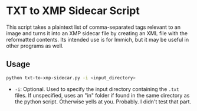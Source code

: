 # TXT to XMP Sidecar Script

This script takes a plaintext list of comma-separated tags relevant to an image and turns it into an XMP sidecar file by creating an XML file with the reformatted contents. Its intended use is for Immich, but it may be useful in other programs as well.

## Usage

```bash
python txt-to-xmp-sidecar.py -i <input_directory>
```

* `-i`: Optional. Used to specify the input directory containing the `.txt` files. If unspecified, uses an "in" folder if found in the same directory as the python script. Otherwise yells at you. Probably.
I didn't test that part.
